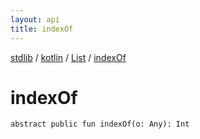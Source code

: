 ```yaml
---
layout: api
title: indexOf
---
```

[stdlib](../../index.html) / [kotlin](../index.html) / [List](index.html) / [indexOf](indexOf.html)

# indexOf

```
abstract public fun indexOf(o: Any): Int
```

